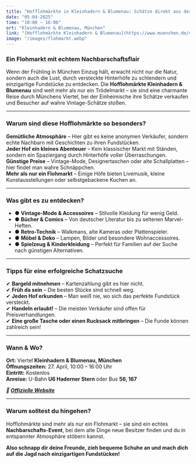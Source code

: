 ```yaml
---
title: "Hofflohmärkte in Kleinhadern & Blumenau: Schätze direkt aus der Nachbarschaft"
date: "05-04-2025"
time: "10:00 – 16:00"
ort: "Kleinhadern & Blumenau, München"
link: "[Hofflohmärkte Kleinhadern & Blumenau](https://www.muenchen.de/veranstaltungen/hofflohmaerkte-kleinhadern-blumenau)"
image: "/images/flohmarkt.webp"
---
```


### Ein Flohmarkt mit echtem Nachbarschaftsflair  

Wenn der Frühling in München Einzug hält, erwacht nicht nur die Natur, sondern auch die Lust, durch versteckte Hinterhöfe zu schlendern und einzigartige Fundstücke zu entdecken. Die **Hofflohmärkte Kleinhadern & Blumenau** sind weit mehr als nur ein Trödelmarkt – sie sind eine charmante Reise durch Münchens Viertel, bei der Einheimische ihre Schätze verkaufen und Besucher auf wahre Vintage-Schätze stoßen.  

---

### Warum sind diese Hofflohmärkte so besonders?  

**Gemütliche Atmosphäre** – Hier gibt es keine anonymen Verkäufer, sondern echte Nachbarn mit Geschichten zu ihren Fundstücken.  
**Jeder Hof ein kleines Abenteuer** – Kein klassischer Markt mit Ständen, sondern ein Spaziergang durch Hinterhöfe voller Überraschungen.  
**Günstige Preise** – Vintage-Mode, Designertaschen oder alte Schallplatten – hier findet man wahre Schnäppchen.  
**Mehr als nur ein Flohmarkt** – Einige Höfe bieten Livemusik, kleine Kunstausstellungen oder selbstgebackene Kuchen an.  

---

### Was gibt es zu entdecken?  

- ●  **Vintage-Mode & Accessoires** – Stilvolle Kleidung für wenig Geld.  
- ● **Bücher & Comics** – Von deutscher Literatur bis zu seltenen Marvel-Heften.  
- ● **Retro-Technik** – Walkmans, alte Kameras oder Plattenspieler.  
- ● **Möbel & Deko** – Lampen, Bilder und besondere Wohnaccessoires.  
- ● **Spielzeug & Kinderkleidung** – Perfekt für Familien auf der Suche nach günstigen Alternativen.  

---

### Tipps für eine erfolgreiche Schatzsuche  

✔ **Bargeld mitnehmen** – Kartenzahlung gibt es hier nicht.  
✔ **Früh da sein** – Die besten Stücke sind schnell weg.  
✔ **Jeden Hof erkunden** – Man weiß nie, wo sich das perfekte Fundstück versteckt.  
✔ **Handeln erlaubt!** – Die meisten Verkäufer sind offen für Preisverhandlungen.  
✔ **Eine große Tasche oder einen Rucksack mitbringen** – Die Funde können zahlreich sein!  

---

### Wann & Wo?  

**Ort:** Viertel **Kleinhadern & Blumenau, München**  
**Öffnungszeiten:** 27. April, 10:00 – 16:00 Uhr  
**Eintritt:** Kostenlos  
**Anreise:** U-Bahn **U6 Haderner Stern** oder Bus **56, 167**  

***🔗 [Offizielle Website](https://www.muenchen.de/veranstaltungen/hofflohmaerkte-kleinhadern-blumenau)***  

---

### **Warum solltest du hingehen?**  

Hofflohmärkte sind mehr als nur ein Flohmarkt – sie sind ein echtes **Nachbarschafts-Event**, bei dem alte Dinge neue Besitzer finden und du in entspannter Atmosphäre stöbern kannst.  

**Also schnapp dir deine Freunde, zieh bequeme Schuhe an und mach dich auf die Jagd nach einzigartigen Fundstücken!**  
